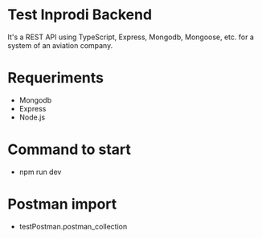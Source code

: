 # Test Inprodi Backend

It's a REST API using TypeScript, Express, Mongodb, Mongoose, etc. for a system of an aviation company.

# Requeriments

- Mongodb
- Express
- Node.js

# Command to start

- npm run dev

# Postman import

- testPostman.postman_collection
